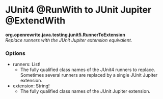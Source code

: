 # JUnit4 @RunWith to JUnit Jupiter @ExtendWith

**org.openrewrite.java.testing.junit5.RunnerToExtension**  
_Replace runners with the JUnit Jupiter extension equivalent._

### Options

* runners: List!
  * The fully qualified class names of the JUnit4 runners to replace. Sometimes several runners are replaced by a single JUnit Jupiter extension.
* extension: String!
  * The fully qualified class names of the JUnit Jupiter extension.

